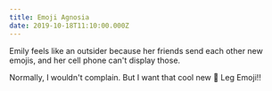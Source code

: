 ```yaml
---
title: Emoji Agnosia
date: 2019-10-18T11:10:00.000Z
---
```


Emily feels like an outsider because her friends send each other new emojis, and her cell phone can't display those.

<section class="hidden" aria-description="Hidden text" tabindex="0">
Normally, I wouldn't complain. But I want that cool new 🦵 Leg Emoji!!
</section>
